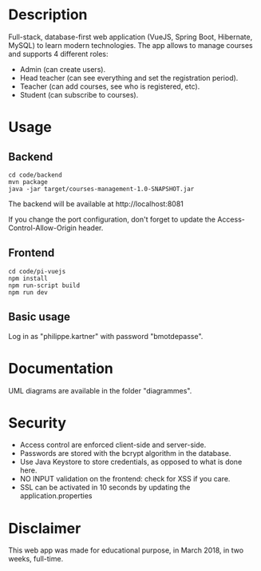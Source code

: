 # Description

Full-stack, database-first web application (VueJS, Spring Boot, Hibernate, MySQL) to learn modern technologies. The app allows to manage courses and supports 4 different roles:
* Admin (can create users).
* Head teacher (can see everything and set the registration period).
* Teacher (can add courses, see who is registered, etc).
* Student (can subscribe to courses).

# Usage

## Backend

```
cd code/backend
mvn package
java -jar target/courses-management-1.0-SNAPSHOT.jar
```

The backend will be available at http://localhost:8081

If you change the port configuration, don't forget to update the Access-Control-Allow-Origin header.

## Frontend

```
cd code/pi-vuejs
npm install
npm run-script build
npm run dev
```

## Basic usage

Log in as "philippe.kartner" with password "bmotdepasse".

# Documentation

UML diagrams are available in the folder "diagrammes".

# Security

* Access control are enforced client-side and server-side.
* Passwords are stored with the bcrypt algorithm in the database.
* Use Java Keystore to store credentials, as opposed to what is done here.
* NO INPUT validation on the frontend: check for XSS if you care.
* SSL can be activated in 10 seconds by updating the application.properties

# Disclaimer

This web app was made for educational purpose, in March 2018, in two weeks, full-time.
